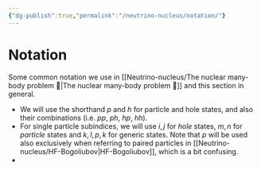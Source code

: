 ```yaml
---
{"dg-publish":true,"permalink":"/neutrino-nucleus/notation/"}
---
```


# Notation
Some common notation we use in [[Neutrino-nucleus/The nuclear many-body problem 🤯\|The nuclear many-body problem 🤯]] and this section in general.

- We will use the shorthand _p_ and _h_ for particle and hole states, and also their combinations (i.e. _pp_, _ph_, _hp_, _hh_).
- For single particle subindices, we will use $i, j$ for _hole_ states, $m, n$ for _particle_ states and $k, l, p, k$ for generic states. Note that $p$ will be used also exclusively when referring to paired particles in [[Neutrino-nucleus/HF-Bogoliubov\|HF-Bogoliubov]], which is a bit confusing.
- 
